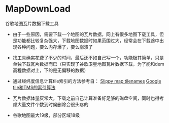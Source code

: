 # MapDownLoad
谷歌地图瓦片数据下载工具

* 由于一些原因，需要下载一个地图的瓦片数据，网上有很多地图下载工具，但是功能都比较复杂强大，下载地图数据时如果范围过大，经常会在下载途中出现各种问题，要么内存爆了，要么崩溃了

* 找工具确实花费了不少的时间，最后还不如自己写一个，功能极其简单，只是单独下载瓦片数据而已（只实现了谷歌卫星地图瓦片数据下载，为了能和dem高程数据对上，下的是无偏移的数据）

* 通过经纬度信息计算tile索引的方法参考自：
	[Slippy map tilenames](https://wiki.openstreetmap.org/wiki/Slippy_map_tilenames)
	[Google tile和TMS的索引算法](https://www.cnblogs.com/Tangf/archive/2012/04/07/2435545.html)
	
* 瓦片数据体量灰常大，下载之前自己计算准备好足够的磁盘空间，同时也得考虑大量文件个数到时候删除会很头疼的

* 谷歌地图最大19级，部分区域18级
